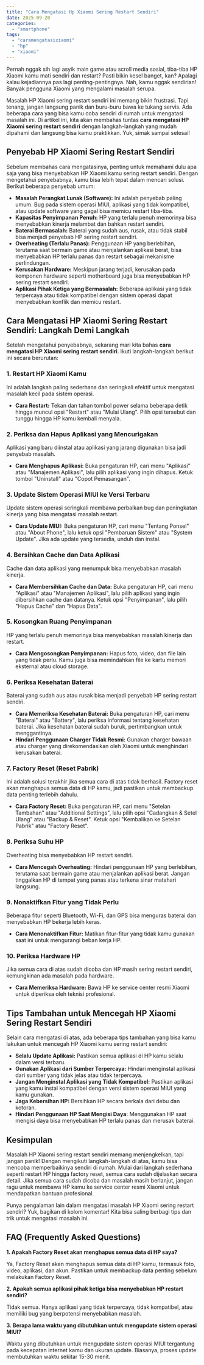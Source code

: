 ```yaml
---
title: "Cara Mengatasi Hp Xiaomi Sering Restart Sendiri"
date: 2025-09-20
categories: 
  - "smartphone"
tags: 
  - "caramengatasixiaomi"
  - "hp"
  - "xiaomi"
---
```


Pernah nggak sih lagi asyik main game atau scroll media sosial, tiba-tiba HP Xiaomi kamu mati sendiri dan restart? Pasti bikin kesel banget, kan? Apalagi kalau kejadiannya pas lagi penting-pentingnya. Nah, kamu nggak sendirian! Banyak pengguna Xiaomi yang mengalami masalah serupa.

Masalah HP Xiaomi sering restart sendiri ini memang bikin frustrasi. Tapi tenang, jangan langsung panik dan buru-buru bawa ke tukang servis. Ada beberapa cara yang bisa kamu coba sendiri di rumah untuk mengatasi masalah ini. Di artikel ini, kita akan membahas tuntas **cara mengatasi HP Xiaomi sering restart sendiri** dengan langkah-langkah yang mudah dipahami dan langsung bisa kamu praktikkan. Yuk, simak sampai selesai!

## Penyebab HP Xiaomi Sering Restart Sendiri

Sebelum membahas cara mengatasinya, penting untuk memahami dulu apa saja yang bisa menyebabkan HP Xiaomi kamu sering restart sendiri. Dengan mengetahui penyebabnya, kamu bisa lebih tepat dalam mencari solusi. Berikut beberapa penyebab umum:

- **Masalah Perangkat Lunak (Software):** Ini adalah penyebab paling umum. Bug pada sistem operasi MIUI, aplikasi yang tidak kompatibel, atau update software yang gagal bisa memicu restart tiba-tiba.
- **Kapasitas Penyimpanan Penuh:** HP yang terlalu penuh memorinya bisa menyebabkan kinerja melambat dan bahkan restart sendiri.
- **Baterai Bermasalah:** Baterai yang sudah aus, rusak, atau tidak stabil bisa menjadi penyebab HP sering restart sendiri.
- **Overheating (Terlalu Panas):** Penggunaan HP yang berlebihan, terutama saat bermain game atau menjalankan aplikasi berat, bisa menyebabkan HP terlalu panas dan restart sebagai mekanisme perlindungan.
- **Kerusakan Hardware:** Meskipun jarang terjadi, kerusakan pada komponen hardware seperti motherboard juga bisa menyebabkan HP sering restart sendiri.
- **Aplikasi Pihak Ketiga yang Bermasalah:** Beberapa aplikasi yang tidak terpercaya atau tidak kompatibel dengan sistem operasi dapat menyebabkan konflik dan memicu restart.

## Cara Mengatasi HP Xiaomi Sering Restart Sendiri: Langkah Demi Langkah

Setelah mengetahui penyebabnya, sekarang mari kita bahas **cara mengatasi HP Xiaomi sering restart sendiri**. Ikuti langkah-langkah berikut ini secara berurutan:

### 1\. Restart HP Xiaomi Kamu

Ini adalah langkah paling sederhana dan seringkali efektif untuk mengatasi masalah kecil pada sistem operasi.

- **Cara Restart:** Tekan dan tahan tombol power selama beberapa detik hingga muncul opsi "Restart" atau "Mulai Ulang". Pilih opsi tersebut dan tunggu hingga HP kamu kembali menyala.

### 2\. Periksa dan Hapus Aplikasi yang Mencurigakan

Aplikasi yang baru diinstal atau aplikasi yang jarang digunakan bisa jadi penyebab masalah.

- **Cara Menghapus Aplikasi:** Buka pengaturan HP, cari menu "Aplikasi" atau "Manajemen Aplikasi", lalu pilih aplikasi yang ingin dihapus. Ketuk tombol "Uninstall" atau "Copot Pemasangan".

### 3\. Update Sistem Operasi MIUI ke Versi Terbaru

Update sistem operasi seringkali membawa perbaikan bug dan peningkatan kinerja yang bisa mengatasi masalah restart.

- **Cara Update MIUI:** Buka pengaturan HP, cari menu "Tentang Ponsel" atau "About Phone", lalu ketuk opsi "Pembaruan Sistem" atau "System Update". Jika ada update yang tersedia, unduh dan instal.

### 4\. Bersihkan Cache dan Data Aplikasi

Cache dan data aplikasi yang menumpuk bisa menyebabkan masalah kinerja.

- **Cara Membersihkan Cache dan Data:** Buka pengaturan HP, cari menu "Aplikasi" atau "Manajemen Aplikasi", lalu pilih aplikasi yang ingin dibersihkan cache dan datanya. Ketuk opsi "Penyimpanan", lalu pilih "Hapus Cache" dan "Hapus Data".

### 5\. Kosongkan Ruang Penyimpanan

HP yang terlalu penuh memorinya bisa menyebabkan masalah kinerja dan restart.

- **Cara Mengosongkan Penyimpanan:** Hapus foto, video, dan file lain yang tidak perlu. Kamu juga bisa memindahkan file ke kartu memori eksternal atau cloud storage.

### 6\. Periksa Kesehatan Baterai

Baterai yang sudah aus atau rusak bisa menjadi penyebab HP sering restart sendiri.

- **Cara Memeriksa Kesehatan Baterai:** Buka pengaturan HP, cari menu "Baterai" atau "Battery", lalu periksa informasi tentang kesehatan baterai. Jika kesehatan baterai sudah buruk, pertimbangkan untuk menggantinya.
- **Hindari Penggunaan Charger Tidak Resmi:** Gunakan charger bawaan atau charger yang direkomendasikan oleh Xiaomi untuk menghindari kerusakan baterai.

### 7\. Factory Reset (Reset Pabrik)

Ini adalah solusi terakhir jika semua cara di atas tidak berhasil. Factory reset akan menghapus semua data di HP kamu, jadi pastikan untuk membackup data penting terlebih dahulu.

- **Cara Factory Reset:** Buka pengaturan HP, cari menu "Setelan Tambahan" atau "Additional Settings", lalu pilih opsi "Cadangkan & Setel Ulang" atau "Backup & Reset". Ketuk opsi "Kembalikan ke Setelan Pabrik" atau "Factory Reset".

### 8\. Periksa Suhu HP

Overheating bisa menyebabkan HP restart sendiri.

- **Cara Mencegah Overheating:** Hindari penggunaan HP yang berlebihan, terutama saat bermain game atau menjalankan aplikasi berat. Jangan tinggalkan HP di tempat yang panas atau terkena sinar matahari langsung.

### 9\. Nonaktifkan Fitur yang Tidak Perlu

Beberapa fitur seperti Bluetooth, Wi-Fi, dan GPS bisa menguras baterai dan menyebabkan HP bekerja lebih keras.

- **Cara Menonaktifkan Fitur:** Matikan fitur-fitur yang tidak kamu gunakan saat ini untuk mengurangi beban kerja HP.

### 10\. Periksa Hardware HP

Jika semua cara di atas sudah dicoba dan HP masih sering restart sendiri, kemungkinan ada masalah pada hardware.

- **Cara Memeriksa Hardware:** Bawa HP ke service center resmi Xiaomi untuk diperiksa oleh teknisi profesional.

## Tips Tambahan untuk Mencegah HP Xiaomi Sering Restart Sendiri

Selain cara mengatasi di atas, ada beberapa tips tambahan yang bisa kamu lakukan untuk mencegah HP Xiaomi kamu sering restart sendiri:

- **Selalu Update Aplikasi:** Pastikan semua aplikasi di HP kamu selalu dalam versi terbaru.
- **Gunakan Aplikasi dari Sumber Terpercaya:** Hindari menginstal aplikasi dari sumber yang tidak jelas atau tidak terpercaya.
- **Jangan Menginstal Aplikasi yang Tidak Kompatibel:** Pastikan aplikasi yang kamu instal kompatibel dengan versi sistem operasi MIUI yang kamu gunakan.
- **Jaga Kebersihan HP:** Bersihkan HP secara berkala dari debu dan kotoran.
- **Hindari Penggunaan HP Saat Mengisi Daya:** Menggunakan HP saat mengisi daya bisa menyebabkan HP terlalu panas dan merusak baterai.

## Kesimpulan

Masalah HP Xiaomi sering restart sendiri memang menjengkelkan, tapi jangan panik! Dengan mengikuti langkah-langkah di atas, kamu bisa mencoba memperbaikinya sendiri di rumah. Mulai dari langkah sederhana seperti restart HP hingga factory reset, semua cara sudah dijelaskan secara detail. Jika semua cara sudah dicoba dan masalah masih berlanjut, jangan ragu untuk membawa HP kamu ke service center resmi Xiaomi untuk mendapatkan bantuan profesional.

Punya pengalaman lain dalam mengatasi masalah HP Xiaomi sering restart sendiri? Yuk, bagikan di kolom komentar! Kita bisa saling berbagi tips dan trik untuk mengatasi masalah ini.

## FAQ (Frequently Asked Questions)

**1\. Apakah Factory Reset akan menghapus semua data di HP saya?**

Ya, Factory Reset akan menghapus semua data di HP kamu, termasuk foto, video, aplikasi, dan akun. Pastikan untuk membackup data penting sebelum melakukan Factory Reset.

**2\. Apakah semua aplikasi pihak ketiga bisa menyebabkan HP restart sendiri?**

Tidak semua. Hanya aplikasi yang tidak terpercaya, tidak kompatibel, atau memiliki bug yang berpotensi menyebabkan masalah.

**3\. Berapa lama waktu yang dibutuhkan untuk mengupdate sistem operasi MIUI?**

Waktu yang dibutuhkan untuk mengupdate sistem operasi MIUI tergantung pada kecepatan internet kamu dan ukuran update. Biasanya, proses update membutuhkan waktu sekitar 15-30 menit.
